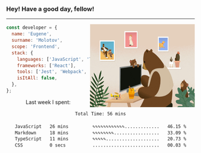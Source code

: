 ### Hey! Have a good day, fellow!
---
<img align='right' alt='GIF' vertical-align='center' src='./src/giphy.gif' width='280px' height='222px'/>

```javascript
const developer = {
  name: 'Eugene',
  surname: 'Molotov',
  scope: 'Frontend',
  stack: {
    languages: ['JavaScript', 'TypeScript'],
    frameworks: ['React'],
    tools: ['Jest', 'Webpack', 'Sass'],
    isItAll: false,
  },
};
```
<p align="center">
  Last week I spent:
</p>
<div align="center">
<!--START_SECTION:waka-->

```txt
Total Time: 56 mins

JavaScript   26 mins         ✎✎✎✎✎✎✎✎✎✎✎✎.............   46.15 %
Markdown     18 mins         ✎✎✎✎✎✎✎✎.................   33.09 %
TypeScript   11 mins         ✎✎✎✎✎....................   20.73 %
CSS          0 secs          .........................   00.03 %
```

<!--END_SECTION:waka-->

